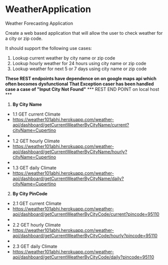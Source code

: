 # WeatherApplication
Weather Forecasting Application 


Create a web based application that will allow the user to check weather for a city or zip code.

It should support the following use cases:

1. Lookup current weather by city name or zip code
2. Lookup hourly weather for 24 hours using city name or zip code
3. Lookup weather for next 5 or 7 days using city name or zip code

**These REST endpoints have dependence on on google maps api which often becomes dysfunctional**
**That Exception caser has been handled case a case of "Input City Not Found"**
*** REST END POINT on local host ***
1. **By City Name**

- 1.1 GET current Climate
- https://weather101abhi.herokuapp.com/weather-api/dashboard/getCurrentWeatherByCityName/current?cityName=Cupertino
- 
- 1.2 GET hourly Climate
- https://weather101abhi.herokuapp.com/weather-api/dashboard/getCurrentWeatherByCityName/hourly?cityName=Cupertino
- 
- 1.3 GET daily Climate
- https://weather101abhi.herokuapp.com/weather-api/dashboard/getCurrentWeatherByCityName/daily?cityName=Cupertino

2. **By City PinCode**

- 2.1 GET current Climate
- https://weather101abhi.herokuapp.com/weather-api/dashboard/getCurrentWeatherByCityCode/current?pincode=95110
- 
- 2.2 GET hourly Climate
- https://weather101abhi.herokuapp.com/weather-api/dashboard/getCurrentWeatherByCityCode/hourly?pincode=95110
- 
- 2.3 GET daily Climate
- https://weather101abhi.herokuapp.com/weather-api/dashboard/getCurrentWeatherByCityCode/daily?pincode=95110
